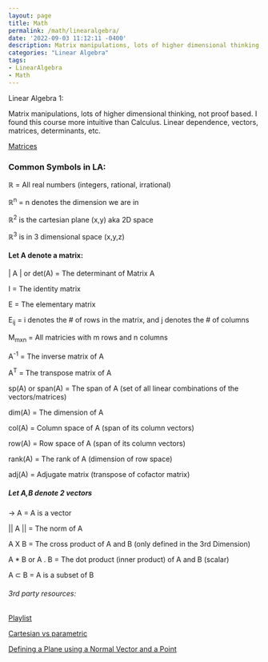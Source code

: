 ```yaml
---
layout: page
title: Math 
permalink: /math/linearalgebra/
date: '2022-09-03 11:12:11 -0400'
description: Matrix manipulations, lots of higher dimensional thinking, not proof based. I found this course more intuitive than Calculus. Linear dependence, vectors, matrices, determinants, etc. 
categories: "Linear Algebra"
tags:
- LinearAlgebra
- Math
---
```


Linear Algebra 1:

Matrix manipulations, lots of higher dimensional thinking, not proof based. I found this course more intuitive than Calculus. Linear dependence, vectors, matrices, determinants, etc. 


[Matrices](https://github.com/avipars/CS-Resources/blob/main/math/linearalgebra/Matrices.xlsx)


### Common Symbols in LA:

ℝ = All real numbers (integers, rational, irrational)

ℝ<sup>n</sup> = n denotes the dimension we are in

ℝ<sup>2</sup> is the cartesian plane (x,y) aka 2D space 

ℝ<sup>3</sup> is in 3 dimensional space (x,y,z) 


#### Let A denote a matrix: 

\| A \|   or det(A) = The determinant of Matrix A 

I = The identity matrix 

E = The elementary matrix

E<sub>ij</sub> = i denotes the # of rows in the matrix, and j denotes the # of columns

M<sub>mxn</sub> = All matricies with m rows and n columns

A<sup>-1</sup> = The inverse matrix of A

A<sup>T</sup> = The transpose matrix of A

sp(A) or span(A) = The span of A (set of all linear combinations of the vectors/matrices)

dim(A) = The dimension of A

col(A) = Column space of A (span of its column vectors)

row(A) = Row space of A (span of its column vectors)

rank(A) = The rank of A (dimension of row space)

adj(A) = Adjugate matrix (transpose of cofactor matrix)

##### Let A,B denote 2 vectors

→
A =  A is a vector

\|\| A \|\|  = The norm of A 

A X B  = The cross product of A and B (only defined in the 3rd Dimension)

A * B or A . B = The dot product (inner product) of A and B (scalar)

A ⊂ B  = A is a subset of B 


###### 3rd party resources:

[Playlist](https://www.youtube.com/playlist?list=PL9DdgseuDZgL31JLTa6LvUJlwYtQ_093V)


[Cartesian vs parametric](https://www.mathwizurd.com/calc/2016/8/22/define-a-line-using-vectors)


[Defining a Plane using a Normal Vector and a Point](https://www.mathwizurd.com/calc/2016/8/23/defining-planes)